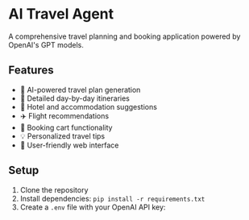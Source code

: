 # AI Travel Agent

A comprehensive travel planning and booking application powered by OpenAI's GPT models.

## Features

- 🤖 AI-powered travel plan generation
- 📅 Detailed day-by-day itineraries
- 🏨 Hotel and accommodation suggestions
- ✈️ Flight recommendations
- 🛒 Booking cart functionality
- 💡 Personalized travel tips
- 📱 User-friendly web interface

## Setup

1. Clone the repository
2. Install dependencies: `pip install -r requirements.txt`
3. Create a `.env` file with your OpenAI API key: